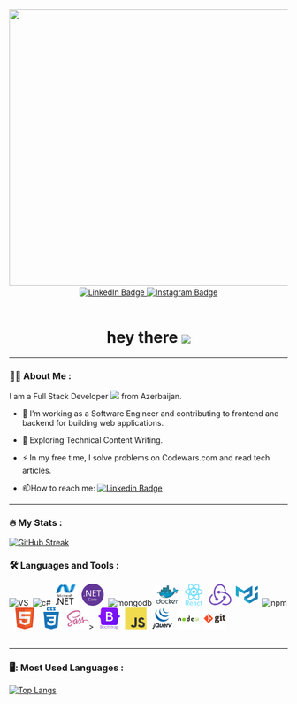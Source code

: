<div id="header" align="center">
 <img src="https://camo.githubusercontent.com/1f90a22d42c7b8e952ce49ef03cd7d6b4608bbf04fe9ec644c11ba45c30f95d9/68747470733a2f2f6d65646961332e67697068792e636f6d2f6d656469612f4468357130735368786770313344777276472f67697068792e6769663f6369643d65636630356534377a6b72306d7a73746b706d76783637696f6d6d797a626f6537316f36683266743573766f61793365267269643d67697068792e6769662663743d67" width="900" height="500
  "/>
</div>
<div id="badges"  align="center">
   <a href="">
    <img src="https://img.shields.io/badge/LinkedIn-blue?style=for-the-badge&logo=linkedin&logoColor=white" alt="LinkedIn Badge"/>
  </a>

  <a href="https://www.instagram.com">
     <img src="https://img.shields.io/badge/Instagram-red?style=for-the-badge&logo=instagram&logoColor=white" alt="Instagram Badge"/>
  </a>
</div>
<div id="badges" align="center">
  <img src="https://komarev.com/ghpvc/?username=your-github-username&style=flat-square&color=blue" alt=""/>
</div>
<h1 align="center">
  hey there
  <img align="center" src="https://media.giphy.com/media/hvRJCLFzcasrR4ia7z/giphy.gif" width="30px"/>
</h1>

---

### :woman_technologist: About Me :
  I am a Full Stack Developer <img src="https://media.giphy.com/media/WUlplcMpOCEmTGBtBW/giphy.gif" width="30"> from Azerbaijan.
- :telescope: I’m working as a Software Engineer and contributing to frontend and backend for building web applications.

- :seedling: Exploring Technical Content Writing.

- :zap: In my free time, I solve problems on Codewars.com and read tech articles.

- :mailbox:How to reach me: [![Linkedin Badge](https://img.shields.io/badge/-Linkedin-blue?style=flat&logo=Linkedin&logoColor=white)]()

---

### :fire: My Stats :
[![GitHub Streak](https://streak-stats.demolab.com?user=Sakhinamammadzade&theme=dark&date_format=j%20M%5B%20Y%5D&type=png)](https://git.io/streak-stats)


### :hammer_and_wrench: Languages and Tools :

<div>
  <img src="https://icongr.am/devicon/visualstudio-plain.svg?size=128&color=currentColor" title="VisualStudio" alt="VS " width="40" height="40"/>&nbsp;
 <img src="https://icongr.am/devicon/csharp-original.svg?size=128&color=currentColor" title="CSharp" alt="c# " width="40" height="40">&nbsp;
   <img src="https://raw.githubusercontent.com/devicons/devicon/1119b9f84c0290e0f0b38982099a2bd027a48bf1/icons/dot-net/dot-net-original-wordmark.svg" title="dotnet" alt="dotnet " width="40" height="40">&nbsp;
     <img src="https://raw.githubusercontent.com/devicons/devicon/1119b9f84c0290e0f0b38982099a2bd027a48bf1/icons/dotnetcore/dotnetcore-original.svg" title="dotnetcore" alt="dotnetcore " width="40" height="40">&nbsp;
   <img src="https://icongr.am/devicon/mongodb-original-wordmark.svg?size=128&color=currentColor" title="mongodb" alt="mongodb" width="40" height="40"/>&nbsp;
  <img src="https://raw.githubusercontent.com/devicons/devicon/1119b9f84c0290e0f0b38982099a2bd027a48bf1/icons/docker/docker-original-wordmark.svg" title="Docker"  alt="Docker" width="40" height="40"/>&nbsp;
  <img src="https://github.com/devicons/devicon/blob/master/icons/react/react-original-wordmark.svg" title="React" alt="React" width="40" height="40"/>&nbsp;
  <img src="https://github.com/devicons/devicon/blob/master/icons/redux/redux-original.svg" title="Redux" alt="Redux " width="40" height="40"/>&nbsp;
  <img src="https://github.com/devicons/devicon/blob/master/icons/materialui/materialui-original.svg" title="Material UI" alt="Material UI" width="40" height="40"/>&nbsp;
  <img src="https://icongr.am/devicon/npm-original-wordmark.svg?size=128&color=currentColor" title="npm" alt="npm" width="40" height="40"/>&nbsp;
   <img src="https://github.com/devicons/devicon/blob/master/icons/html5/html5-original.svg" title="HTML5" alt="HTML" width="40" height="40"/>&nbsp;
  <img src="https://github.com/devicons/devicon/blob/master/icons/css3/css3-plain-wordmark.svg"  title="CSS3" alt="CSS" width="40" height="40"/>&nbsp;
  <img src="https://raw.githubusercontent.com/devicons/devicon/1119b9f84c0290e0f0b38982099a2bd027a48bf1/icons/sass/sass-original.svg" title="Sass" alt="Sass " width="40" height="40" />>&nbsp;
  <img src="https://raw.githubusercontent.com/devicons/devicon/1119b9f84c0290e0f0b38982099a2bd027a48bf1/icons/bootstrap/bootstrap-original-wordmark.svg" title="bootstrap" alt="bootstrap " width="40" height="40">&nbsp;
 <img src="https://github.com/devicons/devicon/blob/master/icons/javascript/javascript-original.svg" title="JavaScript" alt="JavaScript" width="40" height="40"/>&nbsp;
<img src="https://raw.githubusercontent.com/devicons/devicon/1119b9f84c0290e0f0b38982099a2bd027a48bf1/icons/jquery/jquery-original-wordmark.svg" title="Jquery" alt="Jquery" width="40" height="40"/>&nbsp;
 <img src="https://github.com/devicons/devicon/blob/master/icons/nodejs/nodejs-original-wordmark.svg" title="NodeJS" alt="NodeJS" width="40" height="40"/>&nbsp;
 <img src="https://github.com/devicons/devicon/blob/master/icons/git/git-original-wordmark.svg" title="Git" **alt="Git" width="40" height="40"/>
</div>&nbsp;

</div>

---

### 🖥️: Most Used Languages :
[![Top Langs](https://github-readme-stats.vercel.app/api/top-langs/?username=anuraghazra&layout=compact)](https://github.com/anuraghazra/github-readme-stats)



